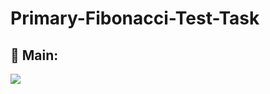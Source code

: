 # Primary-Fibonacci-Test-Task

<h2 align="left">🔹 Main:</h2>

<img src="https://i.ibb.co/xMFghqM/tt.png">
